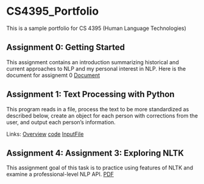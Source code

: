 # CS4395_Portfolio
This is a sample portfolio for CS 4395 (Human Language Technologies) 


## Assignment 0: Getting Started
This assignment contains an introduction summarizing historical and current approaches to NLP and my personal interest in NLP.
Here is the document for assignemt 0 [Document](Overview_of_NLP.pdf)

## Assignment 1: Text Processing with Python
This program reads in a file, process the text to be more standardized as described below, create an object for each person with corrections from the user, and output each person’s information.

Links: [Overview](overview.txt) [code](Homework1_nxw180009.py) [InputFile](data.csv)


## Assignment 4: Assignment 3: Exploring NLTK
This assignment goal of this task is to practice using features of NLTK and examine a professional-level NLP API. 
[PDF](Assignment3.pdf)
